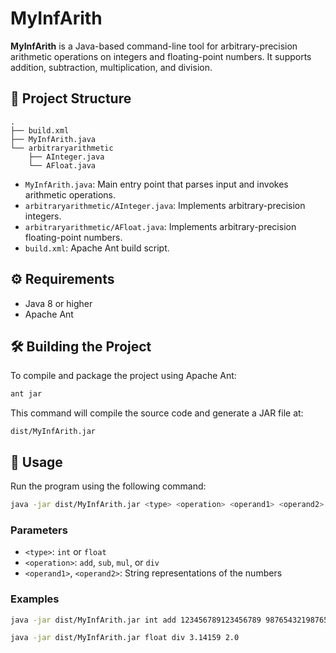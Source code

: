 # MyInfArith

**MyInfArith** is a Java-based command-line tool for arbitrary-precision arithmetic operations on integers and floating-point numbers. It supports addition, subtraction, multiplication, and division.

## 📁 Project Structure

```
.
├── build.xml
├── MyInfArith.java
└── arbitraryarithmetic
    ├── AInteger.java
    └── AFloat.java
```

- `MyInfArith.java`: Main entry point that parses input and invokes arithmetic operations.
- `arbitraryarithmetic/AInteger.java`: Implements arbitrary-precision integers.
- `arbitraryarithmetic/AFloat.java`: Implements arbitrary-precision floating-point numbers.
- `build.xml`: Apache Ant build script.

## ⚙️ Requirements

- Java 8 or higher
- Apache Ant

## 🛠️ Building the Project

To compile and package the project using Apache Ant:

```bash
ant jar
```

This command will compile the source code and generate a JAR file at:

```
dist/MyInfArith.jar
```

## 🚀 Usage

Run the program using the following command:

```bash
java -jar dist/MyInfArith.jar <type> <operation> <operand1> <operand2>
```

### Parameters

- `<type>`: `int` or `float`
- `<operation>`: `add`, `sub`, `mul`, or `div`
- `<operand1>`, `<operand2>`: String representations of the numbers

### Examples

```bash
java -jar dist/MyInfArith.jar int add 123456789123456789 987654321987654321
```

```bash
java -jar dist/MyInfArith.jar float div 3.14159 2.0
```
